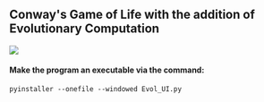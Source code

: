 ## Conway's Game of Life with the addition of Evolutionary Computation

<div><img src="https://github.com/harrkout/Conway_Game_of_Life/blob/main/EvolutionaryComputation.gif" /></div></div>
<!-- ![]([https://github.com/harrkout/Conway_Game_of_Life/EvolutionaryComputation.gif](https://github.com/harrkout/Conway_Game_of_Life/blob/main/EvolutionaryComputation.gif)) -->


#### Make the program an executable via the command:

`pyinstaller --onefile --windowed Evol_UI.py `
